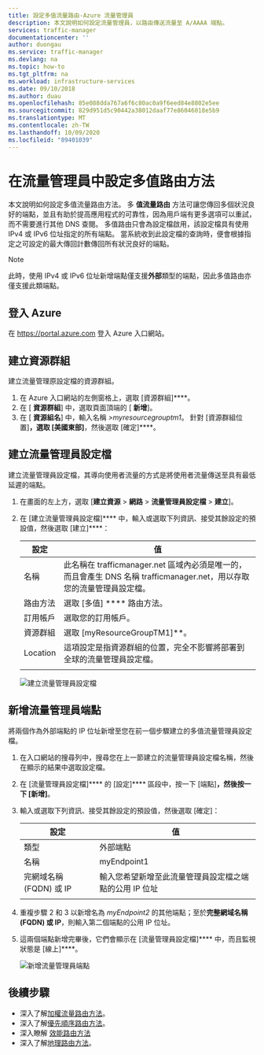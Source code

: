 ```yaml
---
title: 設定多值流量路由-Azure 流量管理員
description: 本文說明如何設定流量管理員，以路由傳送流量至 A/AAAA 端點。
services: traffic-manager
documentationcenter: ''
author: duongau
ms.service: traffic-manager
ms.devlang: na
ms.topic: how-to
ms.tgt_pltfrm: na
ms.workload: infrastructure-services
ms.date: 09/10/2018
ms.author: duau
ms.openlocfilehash: 85e088dda767a6f6c80ac0a9f6eed84e8802e5ee
ms.sourcegitcommit: 829d951d5c90442a38012daaf77e86046018e5b9
ms.translationtype: MT
ms.contentlocale: zh-TW
ms.lasthandoff: 10/09/2020
ms.locfileid: "89401039"
---
```

# <a name="configure-multivalue-routing-method-in-traffic-manager"></a>在流量管理員中設定多值路由方法

本文說明如何設定多值流量路由方法。 多 **值流量路由** 方法可讓您傳回多個狀況良好的端點，並且有助於提高應用程式的可靠性，因為用戶端有更多選項可以重試，而不需要進行其他 DNS 查閱。 多值路由只會為設定檔啟用，該設定檔具有使用 IPv4 或 IPv6 位址指定的所有端點。 當系統收到此設定檔的查詢時，便會根據指定之可設定的最大傳回計數傳回所有狀況良好的端點。 

>[!NOTE]
> 此時，使用 IPv4 或 IPv6 位址新增端點僅支援**外部**類型的端點，因此多值路由亦僅支援此類端點。

## <a name="sign-in-to-azure"></a>登入 Azure 

在 https://portal.azure.com 登入 Azure 入口網站。
## <a name="create-a-resource-group"></a>建立資源群組
建立流量管理原設定檔的資源群組。
1. 在 Azure 入口網站的左側窗格上，選取 [資源群組]****。
2. 在 [ **資源群組**] 中，選取頁面頂端的 [ **新增**]。
3. 在 [ **資源組名**] 中，輸入名稱 *>myresourcegrouptm1*。 針對 [資源群組位置]****，選取 [美國東部]****，然後選取 [確定]****。

## <a name="create-a-traffic-manager-profile"></a>建立流量管理員設定檔
建立流量管理員設定檔，其導向使用者流量的方式是將使用者流量傳送至具有最低延遲的端點。

1. 在畫面的左上方，選取 [**建立資源**  >  **網路**  >  **流量管理員設定檔**  >  **建立**]。
2. 在 [建立流量管理員設定檔]**** 中，輸入或選取下列資訊、接受其餘設定的預設值，然後選取 [建立]****：
    
    | 設定                 | 值                                              |
    | ---                     | ---                                                |
    | 名稱                   | 此名稱在 trafficmanager.net 區域內必須是唯一的，而且會產生 DNS 名稱 trafficmanager.net，用以存取您的流量管理員設定檔。                                   |
    | 路由方法          | 選取 [多值] **** 路由方法。                                       |
    | 訂用帳戶            | 選取您的訂用帳戶。                          |
    | 資源群組          | 選取 [myResourceGroupTM1]**。 |
    | Location                | 這項設定是指資源群組的位置，完全不影響將部署到全球的流量管理員設定檔。                              |
   |        |           | 
  
   ![建立流量管理員設定檔](./media/traffic-manager-multivalue-routing-method/create-traffic-manager-profile.png)

## <a name="add-traffic-manager-endpoints"></a>新增流量管理員端點

將兩個作為外部端點的 IP 位址新增至您在前一個步驟建立的多值流量管理員設定檔。

1. 在入口網站的搜尋列中，搜尋您在上一節建立的流量管理員設定檔名稱，然後在顯示的結果中選取設定檔。
2. 在 [流量管理員設定檔]**** 的 [設定]**** 區段中，按一下 [端點]****，然後按一下 [新增]****。
3. 輸入或選取下列資訊、接受其餘設定的預設值，然後選取 [確定]：

    | 設定                 | 值                                              |
    | ---                     | ---                                                |
    | 類型                    | 外部端點                                   |
    | 名稱           | myEndpoint1                                        |
    | 完網域名稱 (FQDN) 或 IP           | 輸入您希望新增至此流量管理員設定檔之端點的公用 IP 位址                         |
    |        |           |

4. 重複步驟 2 和 3 以新增名為 *myEndpoint2* 的其他端點；至於**完整網域名稱 (FQDN) 或 IP**，則輸入第二個端點的公用 IP 位址。
5. 這兩個端點新增完畢後，它們會顯示在 [流量管理員設定檔]**** 中，而且監視狀態是 [線上]****。

   ![新增流量管理員端點](./media/traffic-manager-multivalue-routing-method/add-endpoint.png)
 
## <a name="next-steps"></a>後續步驟

- 深入了解[加權流量路由方法](traffic-manager-configure-weighted-routing-method.md)。
- 深入了解[優先順序路由方法](traffic-manager-configure-priority-routing-method.md)。
- 深入瞭解 [效能路由方法](traffic-manager-configure-performance-routing-method.md)
- 深入了解[地理路由方法](traffic-manager-configure-geographic-routing-method.md)。


